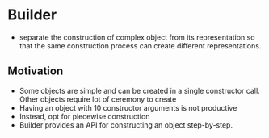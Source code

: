 # Builder

- separate the construction of complex object from its representation so that the same construction process can create different representations.

## Motivation

- Some objects are simple and can be created in a single constructor call. Other objects require lot of ceremony to create
- Having an object with 10 constructor arguments is not productive
- Instead, opt for piecewise construction
- Builder provides an API for constructing an object step-by-step.
